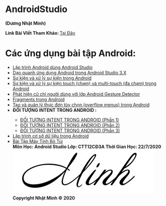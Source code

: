 # AndroidStudio
<b>(Dương Nhật Minh)</b>

<b>Link Bài VIết Tham Khảo: </b><a href="https://ngocminhtranblog.blogspot.com/2018/08/lap-trinh-android.html">Tại Đây</a>
<h1>Các ứng dụng bài tập Android:</h1>
<ul>
<li><a href="https://github.com/DuongNhatMinh/LamQuenAndroid">Lập trình Android dùng Android Studio</a></li>
<li><a href="https://github.com/DuongNhatMinh/AndroidStudio3.X">Dạo quanh ứng dụng Android trong Android Studio 3.X</a></li>
<li><a href="https://github.com/DuongNhatMinh/BasicView">Sự kiện và xử lý sự kiện trong Android</a></li>
<li><a href="https://github.com/DuongNhatMinh/MotionEvent">Sự kiện và xử lý sự kiện touch (chạm) và multi-touch (đa chạm) trong Android</a></li>
<li><a href="https://github.com/DuongNhatMinh/CommonGestures">Phát hiện cử chỉ người dùng với lớp Android Gesture Detector</a></li>
<li><a href="https://github.com/DuongNhatMinh/Fragments">Fragments trong Android</a></li>
<li><a href="https://github.com/DuongNhatMinh/MenuExample">Tạo và quản lý thực đơn tùy chọn (overflow menus) trong Android</a></li>
<li><b>ĐỐI TƯỢNG INTENT TRONG ANDROID :</b></li>
<ul>
  <li><a href="https://github.com/DuongNhatMinh/ExplicitIntent">ĐỐI TƯỢNG INTENT TRONG ANDROID (Phần 1)</a></li>
  <li><a href="https://github.com/DuongNhatMinh/ImplicitIntent">ĐỐI TƯỢNG INTENT TRONG ANDROID (Phần 2)</a></li>
  <li><a href="https://github.com/DuongNhatMinh/SendBroadcast">ĐỐI TƯỢNG INTENT TRONG ANDROID (Phần 3)</a></li>
</ul>
<li><a href="https://github.com/DuongNhatMinh/SQLiteDemoApplication">Lập trình cơ sở dữ liệu trong Android</a></li>
<li><a href="https://github.com/DuongNhatMinh/MayTinh">Bài Tập Máy Tính Bỏ Túi</a></li>
<b>
     Môn Học: Android Studio
     Lớp: CTT12CĐ3A
     Thời Gian Học: 22/7/2020
</b></br>
<img src="https://github.com/DuongNhatMinh/Chuky/blob/master/Minh.png?raw=true"></br>
  <b>Copyright Nhật Minh © 2020</b>
</ul>
